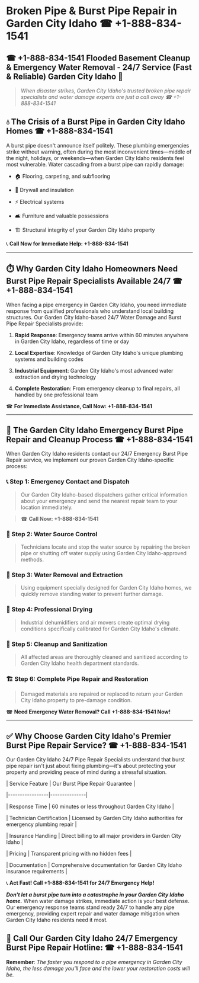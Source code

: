 # Broken Pipe & Burst Pipe Repair in Garden City Idaho ☎ +1-888-834-1541  
## ☎ +1-888-834-1541 Flooded Basement Cleanup & Emergency Water Removal - 24/7 Service (Fast & Reliable) Garden City Idaho 🚨  

> *When disaster strikes, Garden City Idaho's trusted broken pipe repair specialists and water damage experts are just a call away ☎ +1-888-834-1541*  

## 💧 The Crisis of a Burst Pipe in Garden City Idaho Homes ☎ +1-888-834-1541  

A burst pipe doesn't announce itself politely. These plumbing emergencies strike without warning, often during the most inconvenient times—middle of the night, holidays, or weekends—when Garden City Idaho residents feel most vulnerable. Water cascading from a burst pipe can rapidly damage:  

* 🏠 Flooring, carpeting, and subflooring  
* 🧱 Drywall and insulation  
* ⚡ Electrical systems  
* 🛋️ Furniture and valuable possessions  
* 🏗️ Structural integrity of your Garden City Idaho property  

📞 **Call Now for Immediate Help: +1-888-834-1541**  

---  

## ⏱️ Why Garden City Idaho Homeowners Need Burst Pipe Repair Specialists Available 24/7 ☎ +1-888-834-1541  

When facing a pipe emergency in Garden City Idaho, you need immediate response from qualified professionals who understand local building structures. Our Garden City Idaho-based 24/7 Water Damage and Burst Pipe Repair Specialists provide:  

1. **Rapid Response**: Emergency teams arrive within 60 minutes anywhere in Garden City Idaho, regardless of time or day  
2. **Local Expertise**: Knowledge of Garden City Idaho's unique plumbing systems and building codes  
3. **Industrial Equipment**: Garden City Idaho's most advanced water extraction and drying technology  
4. **Complete Restoration**: From emergency cleanup to final repairs, all handled by one professional team  

☎ **For Immediate Assistance, Call Now: +1-888-834-1541**  

---  

## 🔧 The Garden City Idaho Emergency Burst Pipe Repair and Cleanup Process ☎ +1-888-834-1541  

When Garden City Idaho residents contact our 24/7 Emergency Burst Pipe Repair service, we implement our proven Garden City Idaho-specific process:  

### 📞 Step 1: Emergency Contact and Dispatch  
> Our Garden City Idaho-based dispatchers gather critical information about your emergency and send the nearest repair team to your location immediately.  
> ☎ **Call Now: +1-888-834-1541**  

### 🚿 Step 2: Water Source Control  
> Technicians locate and stop the water source by repairing the broken pipe or shutting off water supply using Garden City Idaho-approved methods.  

### 🌊 Step 3: Water Removal and Extraction  
> Using equipment specially designed for Garden City Idaho homes, we quickly remove standing water to prevent further damage.  

### 💨 Step 4: Professional Drying  
> Industrial dehumidifiers and air movers create optimal drying conditions specifically calibrated for Garden City Idaho's climate.  

### 🧼 Step 5: Cleanup and Sanitization  
> All affected areas are thoroughly cleaned and sanitized according to Garden City Idaho health department standards.  

### 🏗️ Step 6: Complete Pipe Repair and Restoration  
> Damaged materials are repaired or replaced to return your Garden City Idaho property to pre-damage condition.  

☎ **Need Emergency Water Removal? Call +1-888-834-1541 Now!**  

---  

## ✅ Why Choose Garden City Idaho's Premier Burst Pipe Repair Service? ☎ +1-888-834-1541  

Our Garden City Idaho 24/7 Pipe Repair Specialists understand that burst pipe repair isn't just about fixing plumbing—it's about protecting your property and providing peace of mind during a stressful situation.  

| Service Feature | Our Burst Pipe Repair Guarantee |  
|-----------------|---------------|  
| Response Time | 60 minutes or less throughout Garden City Idaho |  
| Technician Certification | Licensed by Garden City Idaho authorities for emergency plumbing repair |  
| Insurance Handling | Direct billing to all major providers in Garden City Idaho |  
| Pricing | Transparent pricing with no hidden fees |  
| Documentation | Comprehensive documentation for Garden City Idaho insurance requirements |  

📞 **Act Fast! Call +1-888-834-1541 for 24/7 Emergency Help!**  

***Don't let a burst pipe turn into a catastrophe in your Garden City Idaho home.*** When water damage strikes, immediate action is your best defense. Our emergency response teams stand ready 24/7 to handle any pipe emergency, providing expert repair and water damage mitigation when Garden City Idaho residents need it most.  

## 📱 Call Our Garden City Idaho 24/7 Emergency Burst Pipe Repair Hotline: ☎ +1-888-834-1541  

**Remember**: *The faster you respond to a pipe emergency in Garden City Idaho, the less damage you'll face and the lower your restoration costs will be.*